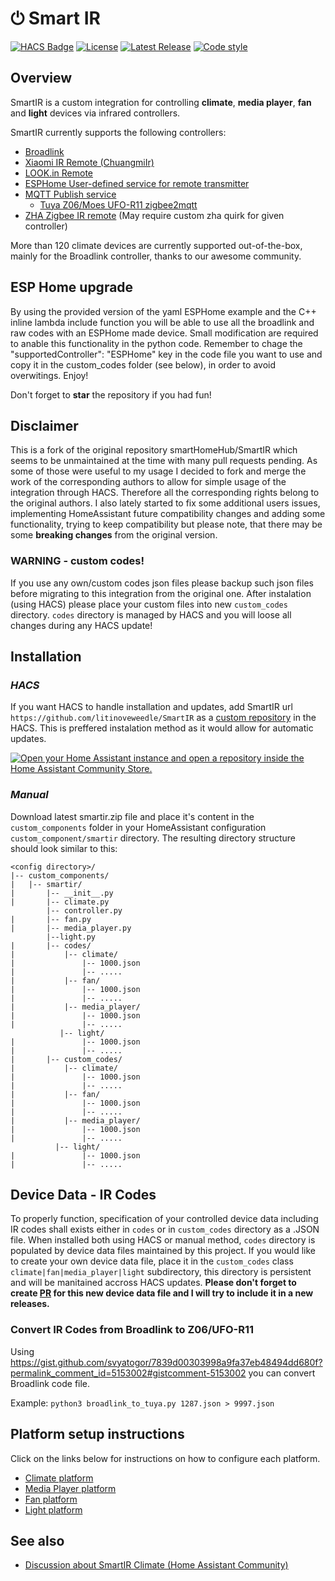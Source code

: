# ⏻ Smart IR

[![HACS Badge](https://img.shields.io/badge/HACS-Custom-41BDF5.svg?style=for-the-badge)](https://github.com/hacs/integration)
[![License](https://img.shields.io/github/license/litinoveweedle/smartir?style=for-the-badge)](https://github.com/litinoveweedle/smartir/blob/main/LICENSE)
[![Latest Release](https://img.shields.io/github/v/release/litinoveweedle/smartir?style=for-the-badge)](https://github.com/litinoveweedle/smartir/releases)
[![Code style](https://img.shields.io/badge/code%20style-black-000000.svg?style=for-the-badge)](https://github.com/psf/black)

## Overview

SmartIR is a custom integration for controlling **climate**, **media player**, **fan** and **light** devices via infrared controllers.

SmartIR currently supports the following controllers:

- [Broadlink](https://www.home-assistant.io/integrations/broadlink/)
- [Xiaomi IR Remote (ChuangmiIr)](https://www.home-assistant.io/integrations/remote.xiaomi_miio/)
- [LOOK.in Remote](http://look-in.club/devices/remote)
- [ESPHome User-defined service for remote transmitter](https://esphome.io/components/api.html#user-defined-services)
- [MQTT Publish service](https://www.home-assistant.io/docs/mqtt/service/)
  - [Tuya Z06/Moes UFO-R11 zigbee2mqtt](https://www.zigbee2mqtt.io/devices/UFO-R11.html)
- [ZHA Zigbee IR remote](https://www.home-assistant.io/integrations/zha/) (May require custom zha quirk for given controller)

More than 120 climate devices are currently supported out-of-the-box, mainly for the Broadlink controller, thanks to our awesome community.

## ESP Home upgrade
By using the provided version of the yaml ESPHome example and the C++ inline lambda include function you will be able to use all the broadlink and raw codes with an ESPHome made device.
Small modification are required to anable this functionality in the python code.
Remember to chage the  "supportedController": "ESPHome" key in the code file you want to use and  copy it in the custom_codes folder (see below), in order to avoid overwitings.
Enjoy!

Don't forget to **star** the repository if you had fun!

## Disclaimer

This is a fork of the original repository smartHomeHub/SmartIR which seems to be unmaintained at the time with many pull requests pending. As some of those were useful to my usage I decided to fork and merge the work of the corresponding authors to allow for simple usage of the integration through HACS. Therefore all the corresponding rights belong to the original authors. I also lately started to fix some additional users issues, implementing HomeAssistant future compatibility changes and adding some functionality, trying to keep compatibility but please note, that there may be some **breaking changes** from the original version.

### WARNING - custom codes!

If you use any own/custom codes json files please backup such json files before migrating to this integration from the original one. After instalation (using HACS) please place your custom files into new `custom_codes` directory. `codes` directory is managed by HACS and you will loose all changes during any HACS update!

## Installation

### _HACS_

If you want HACS to handle installation and updates, add SmartIR url `https://github.com/litinoveweedle/SmartIR` as a [custom repository](https://hacs.xyz/docs/faq/custom_repositories/) in the HACS. This is preffered instalation method as it would allow for automatic updates.

[![Open your Home Assistant instance and open a repository inside the Home Assistant Community Store.](https://my.home-assistant.io/badges/hacs_repository.svg)](https://my.home-assistant.io/redirect/hacs_repository/?owner=litinoveweedle&repository=SmartIR&category=Integration)

### _Manual_

Download latest smartir.zip file and place it's content in the `custom_components` folder in your HomeAssistant configuration `custom_component/smartir` directory.
The resulting directory structure should look similar to this:

```
<config directory>/
|-- custom_components/
|   |-- smartir/
|       |-- __init__.py
|       |-- climate.py
        |-- controller.py
|       |-- fan.py
|       |-- media_player.py
        |--light.py
|       |-- codes/
|           |-- climate/
|               |-- 1000.json
|               |-- .....
|           |-- fan/
|               |-- 1000.json
|               |-- .....
|           |-- media_player/
|               |-- 1000.json
|               |-- .....
           |-- light/
|               |-- 1000.json
|               |-- .....
|       |-- custom_codes/
|           |-- climate/
|               |-- 1000.json
|               |-- .....
|           |-- fan/
|               |-- 1000.json
|               |-- .....
|           |-- media_player/
|               |-- 1000.json
|               |-- .....
          |-- light/
|               |-- 1000.json
|               |-- .....
```

## Device Data - IR Codes

To properly function, specification of your controlled device data including IR codes shall exists either in `codes` or in `custom_codes` directory as a .JSON file. When installed both using HACS or manual method, `codes` directory is populated by device data files maintained by this project. If you would like to create your own device data file, place it in the `custom_codes` class `climate|fan|media_player|light` subdirectory, this directory is persistent and will be manitained accross HACS updates. **Please don't forget to create [PR](https://github.com/litinoveweedle/SmartIR/pulls) for this new device data file and I will try to include it in a new releases.**

### Convert IR Codes from Broadlink to Z06/UFO-R11

Using https://gist.github.com/svyatogor/7839d00303998a9fa37eb48494dd680f?permalink_comment_id=5153002#gistcomment-5153002 you can convert Broadlink code file.

Example: `python3 broadlink_to_tuya.py 1287.json > 9997.json`

## Platform setup instructions

Click on the links below for instructions on how to configure each platform.

- [Climate platform](/docs/CLIMATE.md)
- [Media Player platform](/docs/MEDIA_PLAYER.md)
- [Fan platform](/docs/FAN.md)
- [Light platform](/docs/LIGHT.md)

## See also

- [Discussion about SmartIR Climate (Home Assistant Community)](https://community.home-assistant.io/t/smartir-control-your-climate-tv-and-fan-devices-via-ir-rf-controllers/)
